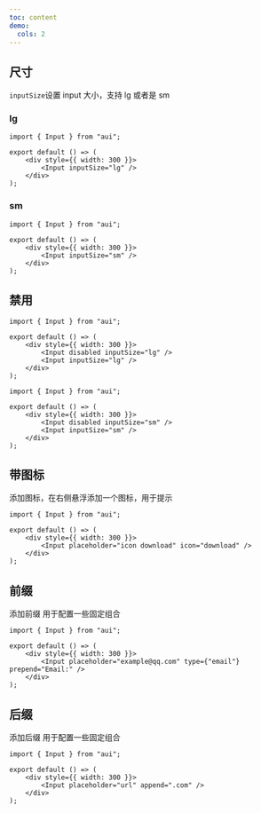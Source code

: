 ```yaml
---
toc: content
demo:
  cols: 2
---
```


## 尺寸

`inputSize`设置 input 大小，支持 lg 或者是 sm

### lg

```tsx
import { Input } from "aui";

export default () => (
	<div style={{ width: 300 }}>
		<Input inputSize="lg" />
	</div>
);
```

### sm

```tsx
import { Input } from "aui";

export default () => (
	<div style={{ width: 300 }}>
		<Input inputSize="sm" />
	</div>
);
```

## 禁用

```tsx
import { Input } from "aui";

export default () => (
	<div style={{ width: 300 }}>
		<Input disabled inputSize="lg" />
		<Input inputSize="lg" />
	</div>
);
```

```tsx
import { Input } from "aui";

export default () => (
	<div style={{ width: 300 }}>
		<Input disabled inputSize="sm" />
		<Input inputSize="sm" />
	</div>
);
```

## 带图标

添加图标，在右侧悬浮添加一个图标，用于提示

```tsx
import { Input } from "aui";

export default () => (
	<div style={{ width: 300 }}>
		<Input placeholder="icon download" icon="download" />
	</div>
);
```

## 前缀

添加前缀 用于配置一些固定组合

```tsx
import { Input } from "aui";

export default () => (
	<div style={{ width: 300 }}>
		<Input placeholder="example@qq.com" type={"email"} prepend="Email:" />
	</div>
);
```

## 后缀

添加后缀 用于配置一些固定组合

```tsx
import { Input } from "aui";

export default () => (
	<div style={{ width: 300 }}>
		<Input placeholder="url" append=".com" />
	</div>
);
```
